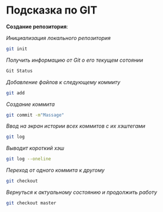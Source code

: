 # Подсказка по GIT

**Создание репозитория**:

*Инициализация локального репозитория*
```sh
git init
```
*Получить информацию от Git о его текущем сотоянии*
```sh
Git Status
```
*Добавление файлов к следующему коммиту*
```sh
git add
```
*Создание коммита*
```sh
git commit -m"Massage"
```
*Ввод на экран истории всех коммитов с их хэштегами*
```sh
git log
```
*Выводит короткий хэш*
```sh
git log --oneline
```
*Переход от одного коммита к другому*
```sh
git checkout
```
*Вернуться к актуальному состоянию и продолжить работу*
```sh
git checkout master
```
